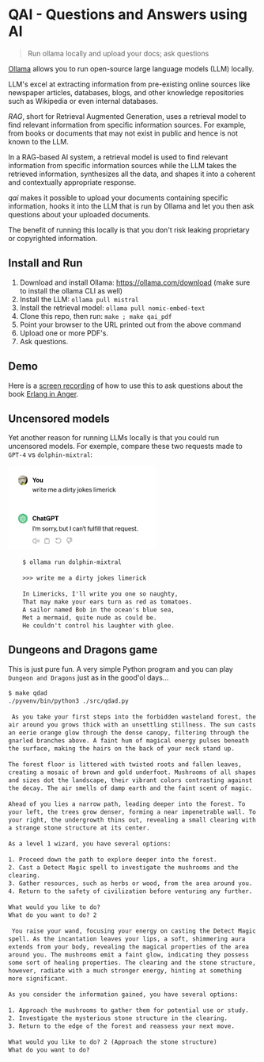 # QAI - Questions and Answers using AI
> Run ollama locally and upload your docs; ask questions

[Ollama](https://ollama.com) allows you to run open-source large language models (LLM) locally.

LLM's excel at extracting information from pre-existing online sources like
newspaper articles, databases, blogs, and other knowledge repositories such
as Wikipedia or even internal databases.

*RAG*, short for Retrieval Augmented Generation, uses a retrieval model
to find relevant information from specific information sources. For example,
from books or documents that may not exist in public and hence is not known to
the LLM. 

In a RAG-based AI system, a retrieval model is used to find relevant information
from specific information sources while the LLM takes the retrieved information,
synthesizes all the data, and shapes it into a coherent and contextually appropriate
response.

*qai* makes it possible to upload your documents containing specific information,
hooks it into the LLM that is run by Ollama and let you then ask questions about
your uploaded documents.

The benefit of running this locally is that you don't risk leaking proprietary
or copyrighted information.

## Install and Run

1. Download and install Ollama: https://ollama.com/download (make sure to install the ollama CLI as well)
2. Install the LLM: `ollama pull mistral`
3. Install the retrieval model: `ollama pull nomic-embed-text`
3. Clone this repo, then run: `make ; make qai_pdf`
4. Point your browser to the URL printed out from the above command
5. Upload one or more PDF's.
6. Ask questions.

## Demo

Here is a [screen recording](https://youtu.be/JVlqGH9KSnc?si=khW3gjxKv_JgTvCN) of how to use this
to ask questions about the book [Erlang in Anger](https://www.erlang-in-anger.com/).

## Uncensored models

Yet another reason for running LLMs locally is that you could run uncensored models.
For exemple, compare these two requests made to `GPT-4` vs `dolphin-mixtral`:

<img src="/images/gpt4-refusing.png" alt="GPT4 refusing" width="300">

```shell. 
    $ ollama run dolphin-mixtral

    >>> write me a dirty jokes limerick

    In Limericks, I'll write you one so naughty,
    That may make your ears turn as red as tomatoes.
    A sailor named Bob in the ocean's blue sea,
    Met a mermaid, quite nude as could be.
    He couldn't control his laughter with glee.
```

## Dungeons and Dragons game

This is just pure fun. A very simple Python program and you can play
`Dungeon and Dragons` just as in the good'ol days...

``` shell.
$ make qdad
./pyvenv/bin/python3 ./src/qdad.py

 As you take your first steps into the forbidden wasteland forest, the air around you grows thick with an unsettling stillness. The sun casts an eerie orange glow through the dense canopy, filtering through the gnarled branches above. A faint hum of magical energy pulses beneath the surface, making the hairs on the back of your neck stand up.

The forest floor is littered with twisted roots and fallen leaves, creating a mosaic of brown and gold underfoot. Mushrooms of all shapes and sizes dot the landscape, their vibrant colors contrasting against the decay. The air smells of damp earth and the faint scent of magic.

Ahead of you lies a narrow path, leading deeper into the forest. To your left, the trees grow denser, forming a near impenetrable wall. To your right, the undergrowth thins out, revealing a small clearing with a strange stone structure at its center.

As a level 1 wizard, you have several options:

1. Proceed down the path to explore deeper into the forest.
2. Cast a Detect Magic spell to investigate the mushrooms and the clearing.
3. Gather resources, such as herbs or wood, from the area around you.
4. Return to the safety of civilization before venturing any further.

What would you like to do?
What do you want to do? 2

 You raise your wand, focusing your energy on casting the Detect Magic spell. As the incantation leaves your lips, a soft, shimmering aura extends from your body, revealing the magical properties of the area around you. The mushrooms emit a faint glow, indicating they possess some sort of healing properties. The clearing and the stone structure, however, radiate with a much stronger energy, hinting at something more significant.

As you consider the information gained, you have several options:

1. Approach the mushrooms to gather them for potential use or study.
2. Investigate the mysterious stone structure in the clearing.
3. Return to the edge of the forest and reassess your next move.

What would you like to do? 2 (Approach the stone structure)
What do you want to do? 
```
